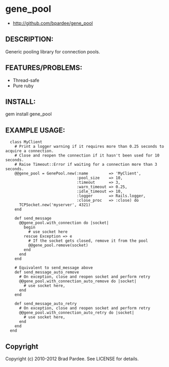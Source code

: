 # gene_pool

* http://github.com/bpardee/gene_pool

## DESCRIPTION:

Generic pooling library for connection pools.

## FEATURES/PROBLEMS:

* Thread-safe
* Pure ruby

## INSTALL:

  gem install gene_pool

## EXAMPLE USAGE:

      class MyClient
        # Print a logger warning if it requires more than 0.25 seconds to acquire a connection.
        # Close and reopen the connection if it hasn't been used for 10 seconds.
        # Raise Timeout::Error if waiting for a connection more than 3 seconds.
        @@gene_pool = GenePool.new(:name         => 'MyClient',
                                   :pool_size    => 10,
                                   :timeout      => 3,
                                   :warn_timeout => 0.25,
                                   :idle_timeout => 10,
                                   :logger       => Rails.logger,
                                   :close_proc   => :close) do
          TCPSocket.new('myserver', 4321)
        end

        def send_message
          @@gene_pool.with_connection do |socket|
            begin
              # use socket here
            rescue Exception => e
              # If the socket gets closed, remove it from the pool
              @@gene_pool.remove(socket)
            end
          end
        end

        # Equivalent to send_message above
        def send_message_auto_remove
          # On exception, close and reopen socket and perform retry
          @@gene_pool.with_connection_auto_remove do |socket|
            # use socket here,
          end
        end

        def send_message_auto_retry
          # On exception, close and reopen socket and perform retry
          @@gene_pool.with_connection_auto_retry do |socket|
            # use socket here,
          end
        end
      end

## Copyright

Copyright (c) 2010-2012 Brad Pardee. See LICENSE for details.
